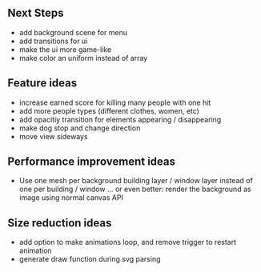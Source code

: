 ## Next Steps

-   add background scene for menu
-   add transitions for ui
-   make the ui more game-like
-   make color an uniform instead of array

## Feature ideas

-   increase earned score for killing many people with one hit
-   add more people types (different clothes, women, etc)
-   add opacitiy transition for elements appearing / disappearing
-   make dog stop and change direction
-   move view sideways

## Performance improvement ideas

-   Use one mesh per background building layer / window layer instead of one per building / window
    ... or even better: render the background as image using normal canvas API

## Size reduction ideas

-   add option to make animations loop, and remove trigger to restart animation
-   generate draw function during svg parsing
